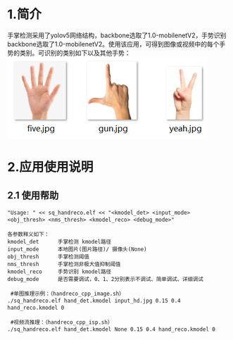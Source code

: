 # 1.简介

手掌检测采用了yolov5网络结构，backbone选取了1.0-mobilenetV2，手势识别backbone选取了1.0-mobilenetV2。使用该应用，可得到图像或视频中的每个手势的类别。可识别的类别如下以及其他手势：
![img.png](img.png)

# 2.应用使用说明

## 2.1 使用帮助

```
"Usage: " << sq_handreco.elf << "<kmodel_det> <input_mode> <obj_thresh> <nms_thresh> <kmodel_reco> <debug_mode>"

各参数释义如下：
kmodel_det      手掌检测 kmodel路径
input_mode      本地图片(图片路径)/ 摄像头(None) 
obj_thresh      手掌检测阈值
nms_thresh      手掌检测非极大值抑制阈值
kmodel_reco     手势识别 kmodel路径
debug_mode      是否需要调试，0、1、2分别表示不调试、简单调试、详细调试
 
 #单图推理示例：（handreco_cpp_image.sh）
./sq_handreco.elf hand_det.kmodel input_hd.jpg 0.15 0.4 hand_reco.kmodel 0

 #视频流推理：（handreco_cpp_isp.sh）
./sq_handreco.elf hand_det.kmodel None 0.15 0.4 hand_reco.kmodel 0
```



